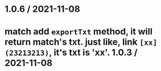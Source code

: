 1.0.6 / 2021-11-08
===================

match add `exportTxt` method, it will return match's txt.
just like, link `[xx](23213213)`, it's txt is 'xx'. 
1.0.3 / 2021-11-08
===================
